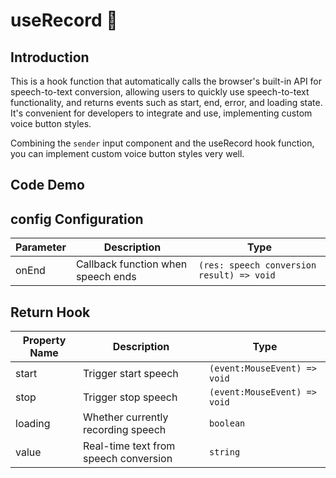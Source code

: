 # useRecord 🌴

## Introduction

This is a hook function that automatically calls the browser's built-in API for speech-to-text conversion, allowing users to quickly use speech-to-text functionality, and returns events such as start, end, error, and loading state. It's convenient for developers to integrate and use, implementing custom voice button styles.

Combining the `sender` input component and the useRecord hook function, you can implement custom voice button styles very well.

## Code Demo

<demo src="./demos/use.vue"></demo>

## config Configuration

| Parameter | Description                        | Type                                      |
| --------- | ---------------------------------- | ----------------------------------------- |
| onEnd     | Callback function when speech ends | `(res: speech conversion result) => void` |

## Return Hook

| Property Name | Description                           | Type                         |
| ------------- | ------------------------------------- | ---------------------------- |
| start         | Trigger start speech                  | `(event:MouseEvent) => void` |
| stop          | Trigger stop speech                   | `(event:MouseEvent) => void` |
| loading       | Whether currently recording speech    | `boolean`                    |
| value         | Real-time text from speech conversion | `string`                     |
